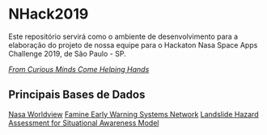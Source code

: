 # NHack2019
Este repositório servirá como o ambiente de desenvolvimento para a elaboração do projeto de nossa equipe para o Hackaton Nasa Space Apps Challenge 2019, de São Paulo - SP.

[*From Curious Minds Come Helping Hands*](https://2019.spaceappschallenge.org/challenges/living-our-world/curious-minds-come-helping-hands/details)

## Principais Bases de Dados
[Nasa Worldview](https://worldview.earthdata.nasa.gov/)
[Famine Early Warning Systems Network](https://earlywarning.usgs.gov/fews)
[Landslide Hazard Assessment for Situational Awareness Model](https://pmm.nasa.gov/applications/global-landslide-model)
